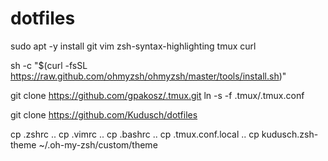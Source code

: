 # dotfiles

sudo apt -y install git vim zsh-syntax-highlighting tmux curl

sh -c "$(curl -fsSL https://raw.github.com/ohmyzsh/ohmyzsh/master/tools/install.sh)"

git clone https://github.com/gpakosz/.tmux.git
ln -s -f .tmux/.tmux.conf

git clone https://github.com/Kudusch/dotfiles

cp .zshrc ..
cp .vimrc ..
cp .bashrc ..
cp .tmux.conf.local ..
cp kudusch.zsh-theme ~/.oh-my-zsh/custom/theme
